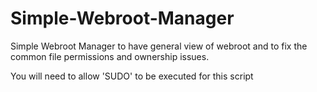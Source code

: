 # Simple-Webroot-Manager

Simple Webroot Manager to have general view of webroot and to fix the common file permissions and ownership issues.

You will need to allow 'SUDO' to be executed for this script